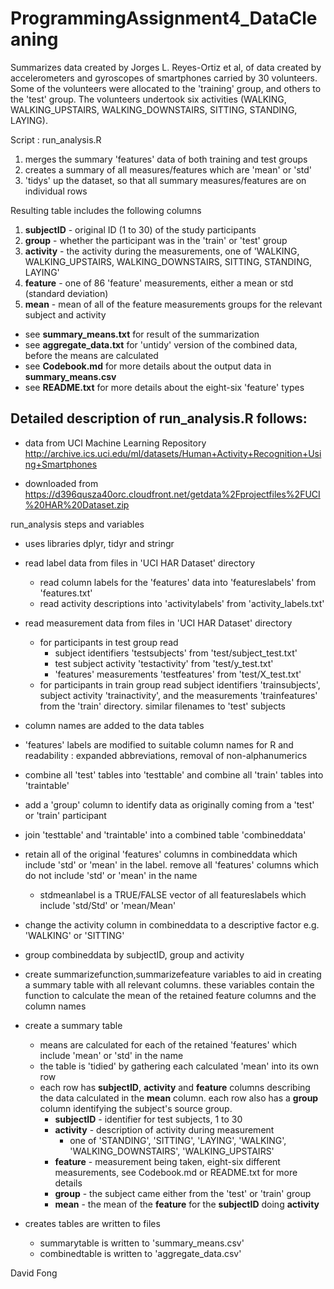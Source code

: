 # ProgrammingAssignment4_DataCleaning

Summarizes data created by Jorges L. Reyes-Ortiz et al, of data created by accelerometers and gyroscopes of smartphones
carried by 30 volunteers. Some of the volunteers were allocated to the 'training' group, and others to the 'test' group.
The volunteers undertook six activities (WALKING, WALKING_UPSTAIRS, WALKING_DOWNSTAIRS, SITTING, STANDING, LAYING).

Script : run_analysis.R 
1. merges the summary 'features' data of both training and test groups
2. creates a summary of all measures/features which are 'mean' or 'std'
3. 'tidys' up the dataset, so that all summary measures/features are on individual rows

Resulting table includes the following columns

1. **subjectID** - original ID (1 to 30) of the study participants
2. **group** - whether the participant was in the 'train' or 'test' group
3. **activity** - the activity during the measurements, one of 'WALKING, WALKING_UPSTAIRS, WALKING_DOWNSTAIRS, SITTING, STANDING, LAYING'
4. **feature** - one of 86 'feature' measurements, either a mean or std (standard deviation)
5. **mean** - mean of all of the feature measurements groups for the relevant subject and activity

* see **summary_means.txt** for result of the summarization
* see **aggregate_data.txt** for 'untidy' version of the combined data, before the means are calculated
* see **Codebook.md** for more details about the output data in **summary_means.csv**
* see **README.txt** for more details about the eight-six 'feature' types

## Detailed description of run_analysis.R follows:

* data from UCI Machine Learning Repository
http://archive.ics.uci.edu/ml/datasets/Human+Activity+Recognition+Using+Smartphones

* downloaded from 
https://d396qusza40orc.cloudfront.net/getdata%2Fprojectfiles%2FUCI%20HAR%20Dataset.zip

run_analysis steps and variables

* uses libraries dplyr, tidyr and stringr

* read label data from files in 'UCI HAR Dataset' directory
  * read column labels for the 'features' data into 'featureslabels' from 'features.txt'
  * read activity descriptions into 'activitylabels' from 'activity_labels.txt'

* read measurement data from files in 'UCI HAR Dataset' directory
  * for participants in test group read
    * subject identifiers 'testsubjects' from 'test/subject_test.txt'
    * test subject activity 'testactivity' from 'test/y_test.txt'
    * 'features' measurements 'testfeatures' from 'test/X_test.txt'
  * for participants in train group read subject identifiers 'trainsubjects', subject activity 'trainactivity', and the measurements 'trainfeatures' from the 'train' directory. similar filenames to 'test' subjects

* column names are added to the data tables
 * 'features' labels are modified to suitable column names for R and readability : expanded abbreviations, removal of non-alphanumerics

* combine all 'test' tables into 'testtable' and combine all 'train' tables into 'traintable'
* add a 'group' column to identify data as originally coming from a 'test' or 'train' participant

* join 'testtable' and 'traintable' into a combined table 'combineddata'

* retain all of the original 'features' columns in combineddata which include 'std' or 'mean' in the label. remove all 'features' columns which do not include 'std' or 'mean' in the name
  * stdmeanlabel is a TRUE/FALSE vector of all featureslabels which include 'std/Std' or 'mean/Mean'

* change the activity column in combineddata to a descriptive factor e.g. 'WALKING' or 'SITTING'

* group combineddata by subjectID, group and activity

* create summarizefunction,summarizefeature variables to aid in creating a summary table with all relevant columns. these variables contain the function to calculate the mean of the retained feature columns and the column names

* create a summary table
  * means are calculated for each of the retained 'features' which include 'mean' or 'std' in the name
  * the table is 'tidied' by gathering each calculated 'mean' into its own row
  * each row has **subjectID**, **activity** and **feature** columns describing the data calculated in the **mean** column. each row also has a **group** column identifying the subject's source group.
    * **subjectID** - identifier for test subjects, 1 to 30
    * **activity** - description of activity during measurement
      * one of 'STANDING', 'SITTING', 'LAYING', 'WALKING', 'WALKING_DOWNSTAIRS', 'WALKING_UPSTAIRS'
    * **feature** - measurement being taken, eight-six different measurements, see Codebook.md or README.txt for more details
    * **group** - the subject came either from the 'test' or 'train' group
    * **mean** - the mean of the **feature** for the **subjectID** doing **activity**

* creates tables are written to files
  * summarytable is written to 'summary_means.csv'
  * combinedtable is written to 'aggregate_data.csv'

David Fong
